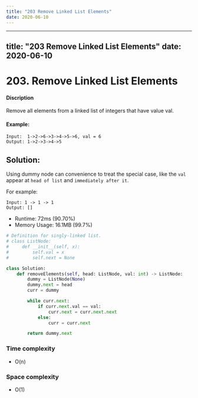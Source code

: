 ```yaml
---
title: "203 Remove Linked List Elements"
date: 2020-06-10
---
```


---
title: "203 Remove Linked List Elements"
date: 2020-06-10
---

# 203. Remove Linked List Elements

#### Discription

Remove all elements from a linked list of integers that have value val.

#### Example:

```
Input:  1->2->6->3->4->5->6, val = 6
Output: 1->2->3->4->5
```

## Solution:

Using dummy node can convenience to treat the special case, like the `val` appear at `head of list` and `immediately after it`.

For example: 

```
Input: 1 -> 1 -> 1
Output: []
```

- Runtime: 72ms (90.70%)
- Memory Usage: 16.1MB (99.7%)

```python
# Definition for singly-linked list.
# class ListNode:
#     def __init__(self, x):
#         self.val = x
#         self.next = None

class Solution:
    def removeElements(self, head: ListNode, val: int) -> ListNode:
        dummy = ListNode(None)
        dummy.next = head
        curr = dummy

        while curr.next:
            if curr.next.val == val:
                curr.next = curr.next.next
            else:
                curr = curr.next

        return dummy.next
```

### Time complexity

- O(n)

### Space complexity

- O(1)
